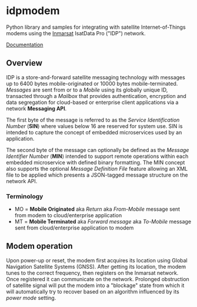 # idpmodem

Python library and samples for integrating with satellite Internet-of-Things 
modems using the [Inmarsat](https://www.inmarsat.com) IsatData Pro ("IDP")
network.

[Documentation](https://inmarsat-enterprise.github.io/idpmodem/)

## Overview

IDP is a store-and-forward satellite messaging technology with
messages up to 6400 bytes mobile-originated or 10000 bytes mobile-terminated.
*Messages* are sent from or to a *Mobile* using its globally unique ID,
transacted through a *Mailbox* that provides authentication, encryption and
data segregation for cloud-based or enterprise client applications via a
network **Messaging API**.

The first byte of the message is referred to as the
*Service Identification Number* (**SIN**) where values below 16 are reserved
for system use.  SIN is intended to capture the concept of embedded
microservices used by an application.

The second byte of the message can optionally be defined as the
*Message Identifier Number* (**MIN**) intended to support remote operations 
within each embedded microservice with defined binary formatting.
The MIN concept also supports the optional *Message Definition File* feature
allowing an XML file to be applied which presents a JSON-tagged message
structure on the network API.

### Terminology

* MO = **Mobile Originated** aka *Return* aka *From-Mobile*
  message sent from modem to cloud/enterprise application
* MT = **Mobile Terminated** aka *Forward message* aka *To-Mobile*
  message sent from cloud/enterprise application to modem

## Modem operation

Upon power-up or reset, the modem first acquires its location using 
Global Navigation Satellite Systems (GNSS).
After getting its location, the modem tunes to the correct frequency, then
registers on the Inmarsat network.  Once registered it can communicate on the
network.
Prolonged obstruction of satellite signal will put the modem into a "blockage"
state from which it will automatically try to recover based on an algorithm
influenced by its *power mode* setting.